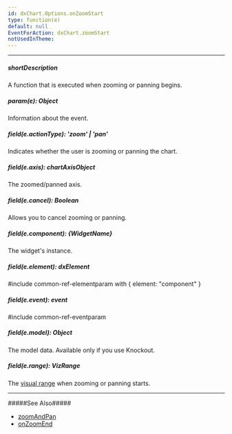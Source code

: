 ```yaml
---
id: dxChart.Options.onZoomStart
type: function(e)
default: null
EventForAction: dxChart.zoomStart
notUsedInTheme: 
---
```

---
##### shortDescription
A function that is executed when zooming or panning begins.

##### param(e): Object
Information about the event.

##### field(e.actionType): 'zoom' | 'pan'
Indicates whether the user is zooming or panning the chart.

##### field(e.axis): chartAxisObject
The zoomed/panned axis.

##### field(e.cancel): Boolean
Allows you to cancel zooming or panning.

##### field(e.component): {WidgetName}
The widget's instance.

##### field(e.element): dxElement
#include common-ref-elementparam with { element: "component" }

##### field(e.event): event
#include common-ref-eventparam

##### field(e.model): Object
The model data. Available only if you use Knockout.

##### field(e.range): VizRange
The [visual range](/api-reference/20%20Data%20Visualization%20Widgets/dxChart/1%20Configuration/argumentAxis/visualRange '/Documentation/ApiReference/Data_Visualization_Widgets/dxChart/Configuration/argumentAxis/visualRange/') when zooming or panning starts.

---
#####See Also#####
- [zoomAndPan](/api-reference/20%20Data%20Visualization%20Widgets/dxChart/1%20Configuration/zoomAndPan '/Documentation/ApiReference/Data_Visualization_Widgets/dxChart/Configuration/zoomAndPan/')
- [onZoomEnd](/api-reference/20%20Data%20Visualization%20Widgets/dxChart/1%20Configuration/onZoomEnd.md '/Documentation/ApiReference/Data_Visualization_Widgets/dxChart/Configuration/#onZoomEnd')